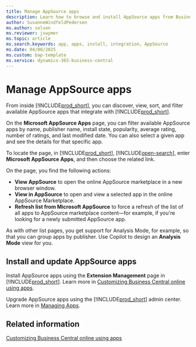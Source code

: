 ```yaml
---
title: Manage AppSource apps
description: Learn how to browse and install AppSource apps from Business Central.
author: SusanneWindfeldPedersen
ms.author: solsen
ms.reviewer: jswymer
ms.topic: article
ms.search.keywords: app, apps, install, integration, AppSource
ms.date: 04/08/2025
ms.custom: bap-template
ms.service: dynamics-365-business-central
---
```


# Manage AppSource apps
 
From inside [!INCLUDE[prod_short](includes/prod_short.md)], you can discover, view, sort, and filter available AppSource apps that integrate with [!INCLUDE[prod_short](includes/prod_short.md)].

On the **Microsoft AppSource Apps** page, you can filter available AppSource apps by name, publisher name, install state, popularity, average rating, number of ratings, and last modified date. You can also select a given app and see the details for that specific app.

To locate the page, in [!INCLUDE[prod_short](includes/prod_short.md)], [!INCLUDE[open-search](includes/open-search-lowercase.md)], enter **Microsoft AppSource Apps**, and then choose the related link.

On the page, you find the following actions:

- **View AppSource** to open the online AppSource marketplace in a new browser window. 
- **View in AppSource** to open and view a selected app in the online AppSource Marketplace. 
- **Refresh list from Microsoft AppSource** to force a refresh of the list of all apps to AppSource marketplace content—for example, if you're looking for a newly submitted AppSource app.

As with other list pages, you get support for Analysis Mode, for example, so that you can group apps by publisher. Use Copilot to design an **Analysis Mode** view for you.

## Install and update AppSource apps

Install AppSource apps using the **Extension Management** page in [!INCLUDE[prod_short](includes/prod_short.md)]. Learn more in [Customizing Business Central online using apps](ui-extensions.md).  

Upgrade AppSource apps using the [!INCLUDE[prod_short](includes/prod_short.md)] admin center. Learn more in [Managing Apps](/dynamics365/business-central/dev-itpro/administration/tenant-admin-center-manage-apps).  

## Related information

[Customizing Business Central online using apps](ui-extensions.md)  
